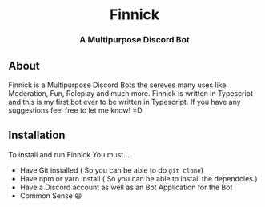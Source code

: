 <div align=center>
<h1>Finnick</h1>
<h3>A Multipurpose Discord Bot</h3>
</div>

## About

Finnick is a Multipurpose Discord Bots the sereves many uses like Moderation, Fun, Roleplay and much more. Finnick is written in Typescript and this is my first bot ever to be written in Typescript. If you have any suggestions feel free to let me know! =D

## Installation

To install and run Finnick You must...

- Have Git installed ( So you can be able to do `git clone`)
- Have npm or yarn install ( So you can be able to install the dependcies )
- Have a Discord account as well as an Bot Application for the Bot
- Common Sense 😃

